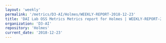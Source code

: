 ```yaml
---
layout: 'weekly'
permalink: '/metrics/D3-AI/Holmes/WEEKLY-REPORT-2018-12-23'
title: 'DAI Lab OSS Metrics Metrics report for Holmes | WEEKLY-REPORT-2018-12-23'
organization: 'D3-AI'
repository: 'Holmes'
current_date: '2018-12-23'
---
```

